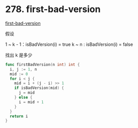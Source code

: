 # 278. first-bad-version

[first-bad-version](https://leetcode.com/problems/first-bad-version/)

假设

1 ~ k - 1：isBadVersion(i) = true
k ~ n : isBadVersion(i) = false

找出 k 是多少

```Go
func firstBadVersion(n int) int {
  i, j := 1, n
  mid := 0
  for i < j {
    mid = i + (j - i) >> 1
    if isBadVersion(mid) {
      j = mid
    } else {
      i = mid + 1
    }
  }
  return i
}
```